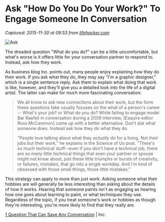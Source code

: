 # Ask "How Do You Do Your Work?" To Engage Someone In Conversation

_Captured: 2015-11-30 at 09:53 from [lifehacker.com](http://lifehacker.com/ask-how-do-you-do-your-work-to-engage-someone-in-con-1745118055?utm_source=feedburner&utm_medium=feed&utm_campaign=Feed%3A+lifehacker%2Ffull+%28Lifehacker%29)_

![Ask ](http://i.kinja-img.com/gawker-media/image/upload/s--4EHynvik--/nedar1zgxk3ogjzjpdjp.jpg)

The dreaded question "What do you do?" can be a little uncomfortable, but what's worse is it offers little for your conversation partner to respond to. Instead, ask how they work.

As business blog Inc. points out, many people enjoy explaining how they do their work. If you ask what they do, they may say "I'm a graphic designer," which is a single sentence reply. Ask them to explain what doing that work is like, however, and they'll give you a detailed look into the life of a digital artist. The latter can make for much more fascinating conversation:

> We all know to ask new connections about their work, but the form these questions take usually focuses on the what of a person's career -- What's your job? or What do you do? While failing to engage model Bar Raefeli in conversation during a 2009 interview, [Esquire editor Ross McCammon] came up with a better alternative. Don't ask what someone does. Instead ask how they do what they do.
> 
> "People love talking about what they _actually_ do for a living. Not their jobs but their work," he explains in the Science of Us post. "There's so much technical stuff--even if you don't have a technical job, there are so many little technical things that even your partner or spouse might not know about, just these little triumphs or bursts of creativity, or failures, mistakes, that go into a single workday. And I'm kind of obsessed with those small things, those little mistakes."

This strategy can apply to more than just work. Asking someone what their hobbies are will generally be less interesting than asking about the details of how it works. Hearing that someone paints isn't as engaging as hearing how one goes about learning to paint, or what techniques they use. Regardless of the topic, if you treat someone's work or hobbies as though they're interesting, you're more likely to find that they really are.

[1 Question That Can Save Any Conversation](http://www.inc.com/jessica-stillman/1-question-that-can-save-any-conversation.html?cid=sf01001) | Inc.

